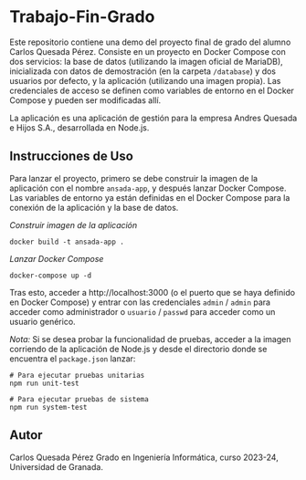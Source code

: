 # Trabajo-Fin-Grado


Este repositorio contiene una demo del proyecto final de grado del alumno Carlos Quesada Pérez. Consiste en un proyecto en Docker Compose con dos servicios: la base de datos (utilizando la imagen oficial de MariaDB), inicializada con datos de demostración (en la carpeta `/database`) y dos usuarios por defecto, y la aplicación (utilizando una imagen propia). Las credenciales de acceso se definen como variables de entorno en el Docker Compose y pueden ser modificadas allí.


La aplicación es una aplicación de gestión para la empresa Andres Quesada e Hijos S.A., desarrollada en Node.js.

## Instrucciones de Uso

Para lanzar el proyecto, primero se debe construir la imagen de la aplicación con el nombre `ansada-app`, y después lanzar Docker Compose. Las variables de entorno ya están definidas en el Docker Compose para la conexión de la aplicación y la base de datos.

_Construir imagen de la aplicación_

    docker build -t ansada-app .

_Lanzar Docker Compose_

    docker-compose up -d

Tras esto, acceder a http://localhost:3000 (o el puerto que se haya definido en Docker Compose) y entrar con las credenciales `admin` / `admin` para acceder como administrador o `usuario` / `passwd` para acceder como un usuario genérico.

_Nota:_ Si se desea probar la funcionalidad de pruebas, acceder a la imagen corriendo de la aplicación de Node.js y desde el directorio donde se encuentra el `package.json` lanzar:

    # Para ejecutar pruebas unitarias
    npm run unit-test

    # Para ejecutar pruebas de sistema
    npm run system-test

## Autor

Carlos Quesada Pérez
Grado en Ingeniería Informática, curso 2023-24, Universidad de Granada.
